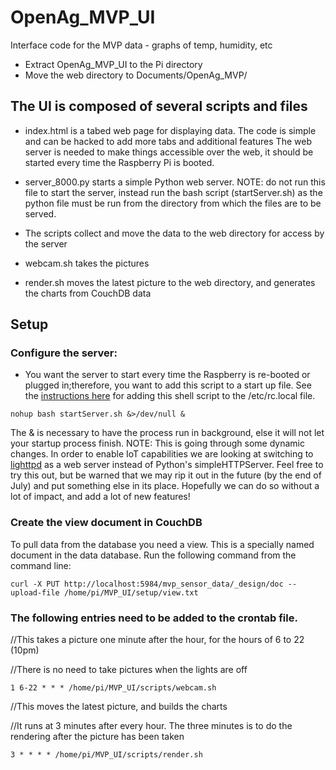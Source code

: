 # OpenAg_MVP_UI
Interface code for the MVP data - graphs of temp, humidity, etc
  - Extract OpenAg_MVP_UI to the Pi directory
  - Move the web directory to Documents/OpenAg_MVP/
## The UI is composed of several scripts and files

  - index.html is a tabed web page for displaying data.  The code is simple and can be hacked to add more tabs and additional features
  The web server is needed to make things accessible over the web, it should be started every time the Raspberry Pi is booted.
  - server_8000.py starts a simple Python web server.  NOTE: do not run this file to start the server, instead run the bash script (startServer.sh) as the python file must be run from the directory from which the files are to be served.
  
  - The scripts collect and move the data to the web directory for access by the server
  - webcam.sh takes the pictures
  - render.sh moves the latest picture to the web directory, and generates the charts from CouchDB data 
  
## Setup

### Configure the server:
   - You want the server to start every time the Raspberry is re-booted or plugged in;therefore, you want to add this script to a start up file.  See the [instructions here](https://www.raspberrypi.org/documentation/linux/usage/rc-local.md) for adding this shell script to the /etc/rc.local file.

```nohup bash startServer.sh &>/dev/null &```

The & is necessary to have the process run in background, else it will not let your startup process finish.
NOTE: This is going through some dynamic changes.  In order to enable IoT capabilities we are looking at switching to [lighttpd](http://redmine.lighttpd.net/projects/lighttpd) as a web server instead of Python's simpleHTTPServer.  Feel free to try this out, but be warned that we may rip it out in the future (by the end of July) and put something else in its place.  Hopefully we can do so without a lot of impact, and add a lot of new features!
   
   
### Create the view document in CouchDB

To pull data from the database you need a view.  This is a specially named document in the data database.  Run the following command from the command line:

```curl -X PUT http://localhost:5984/mvp_sensor_data/_design/doc --upload-file /home/pi/MVP_UI/setup/view.txt```

### The following entries need to be added to the crontab file.

//This takes a picture one minute after the hour, for the hours of 6 to 22 (10pm)

//There is no need to take pictures when the lights are off

```1 6-22 * * * /home/pi/MVP_UI/scripts/webcam.sh```

//This moves the latest picture, and builds the charts

//It runs at 3 minutes after every hour.  The three minutes is to do the rendering after the picture has been taken

```3 * * * * /home/pi/MVP_UI/scripts/render.sh```
